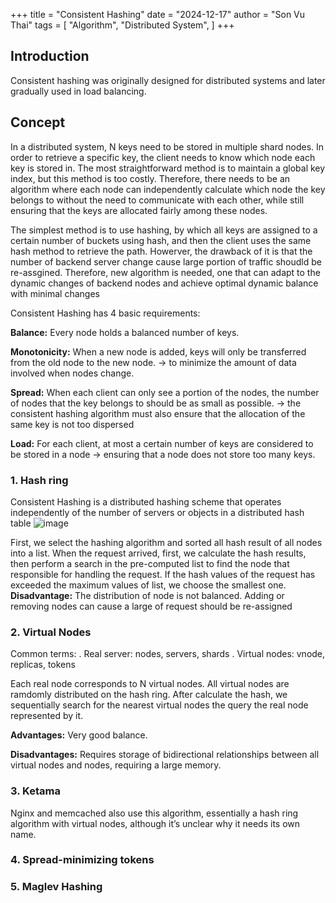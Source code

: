 +++
title = "Consistent Hashing"
date = "2024-12-17"
author = "Son Vu Thai"
tags = [
    "Algorithm",
    "Distributed System",
]
+++
## Introduction
Consistent hashing was originally designed for distributed systems and later gradually used in load balancing. 

## Concept 
In a distributed system, N keys need to be stored in multiple shard nodes. In order to retrieve a specific key, the client needs to know which node each key is stored in.
The most straightforward method is to maintain a global key index, but this method is too costly. Therefore, there needs to be an algorithm where each node can independently calculate which node the key belongs to without the need to communicate with each other, while still ensuring that the keys are allocated fairly among these nodes.

The simplest method is to use hashing, by which all keys are assigned to a certain number of buckets using hash, and then the client uses the same hash method to retrieve the path. Howerver, the drawback of it is that the number of backend server change cause large portion of traffic shoudld be re-assgined. Therefore, new algorithm is needed, one that can adapt to the dynamic changes of backend nodes and achieve optimal dynamic balance with minimal changes 

Consistent Hashing has 4 basic requirements:

**Balance:** Every node holds a balanced number of keys.

**Monotonicity:** When a new node is added, keys will only be transferred from the old node to the new node. -> to minimize the amount of data involved when nodes change.

**Spread:** When each client can only see a portion of the nodes, the number of nodes that the key belongs to should be as small as possible. -> the consistent hashing algorithm must also ensure that the allocation of the same key is not too dispersed

**Load:** For each client, at most a certain number of keys are considered to be stored in a node -> ensuring that a node does not store too many keys.

### 1. Hash ring
Consistent Hashing is a distributed hashing scheme that operates independently of the number of servers or objects in a distributed hash table
![image](https://github.com/user-attachments/assets/791c8506-93c5-4327-bfd6-c4eac672d4d6)

First, we select the hashing algorithm and sorted all hash result of all nodes into a list. When the request arrived, first, we calculate the hash results, then perform a search in the pre-computed list to find the node that responsible for handling the request. If the hash values of the request has exceeded the maximum values of list, we choose the smallest one.
**Disadvantage:** The distribution of node is not balanced. Adding or removing nodes can cause a large of request should be re-assigned

### 2. Virtual Nodes
Common terms:
. Real server: nodes, servers, shards
. Virtual nodes: vnode, replicas, tokens

Each real node corresponds to N virtual nodes. All virtual nodes are ramdomly distributed on the hash ring. After calculate the hash, we sequentially search for the nearest virtual nodes the query the real node represented by it.

**Advantages:** Very good balance.

**Disadvantages:** Requires storage of bidirectional relationships between all virtual nodes and nodes, requiring a large memory.

### 3. Ketama
Nginx and memcached also use this algorithm, essentially a hash ring algorithm with virtual nodes, although it’s unclear why it needs its own name.

### 4. Spread-minimizing tokens



### 5. Maglev Hashing

